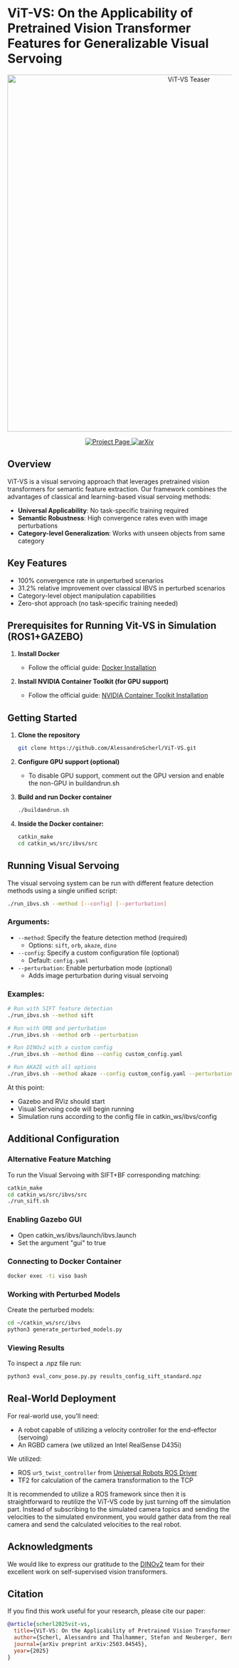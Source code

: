 # ViT-VS: On the Applicability of Pretrained Vision Transformer Features for Generalizable Visual Servoing

<div align="center">
  <img src="docs/static/videos/sorting.gif" alt="ViT-VS Teaser" width="800px">
  <p>
    <a href="https://alessandroscherl.github.io/ViT-VS/">
      <img src="https://img.shields.io/badge/Project-Page-blue?style=flat-square" alt="Project Page">
    </a>
    <a href="https://arxiv.org/abs/2503.04545">
      <img src="https://img.shields.io/badge/Paper-arXiv-red?style=flat-square" alt="arXiv">
    </a>
  </p>
</div>

## Overview

ViT-VS is a visual servoing approach that leverages pretrained vision transformers for semantic feature extraction. Our framework combines the advantages of classical and learning-based visual servoing methods:

- **Universal Applicability**: No task-specific training required
- **Semantic Robustness**: High convergence rates even with image perturbations
- **Category-level Generalization**: Works with unseen objects from same category


## Key Features

- 100% convergence rate in unperturbed scenarios
- 31.2% relative improvement over classical IBVS in perturbed scenarios
- Category-level object manipulation capabilities
- Zero-shot approach (no task-specific training needed)


## Prerequisites for Running Vit-VS in Simulation (ROS1+GAZEBO)

1. **Install Docker**
   - Follow the official guide: [Docker Installation](https://docs.docker.com/engine/install/)

2. **Install NVIDIA Container Toolkit (for GPU support)**
   - Follow the official guide: [NVIDIA Container Toolkit Installation](https://docs.nvidia.com/datacenter/cloud-native/container-toolkit/latest/install-guide.html)

## Getting Started

1. **Clone the repository**
   ```bash
   git clone https://github.com/AlessandroScherl/ViT-VS.git
   ```
   
2. **Configure GPU support (optional)**
   - To disable GPU support, comment out the GPU version and enable the non-GPU in buildandrun.sh

3. **Build and run Docker container**
   ```bash
   ./buildandrun.sh
   ```

4. **Inside the Docker container:**
   ```bash
   catkin_make
   cd catkin_ws/src/ibvs/src
   ```

## Running Visual Servoing

The visual servoing system can be run with different feature detection methods using a single unified script:

```bash
./run_ibvs.sh --method [--config] [--perturbation]
```

### Arguments:

- `--method`: Specify the feature detection method (required)
  - Options: `sift`, `orb`, `akaze`, `dino`
- `--config`: Specify a custom configuration file (optional)
  - Default: `config.yaml`
- `--perturbation`: Enable perturbation mode (optional)
  - Adds image perturbation during visual servoing

### Examples:

```bash
# Run with SIFT feature detection
./run_ibvs.sh --method sift

# Run with ORB and perturbation
./run_ibvs.sh --method orb --perturbation

# Run DINOv2 with a custom config
./run_ibvs.sh --method dino --config custom_config.yaml

# Run AKAZE with all options
./run_ibvs.sh --method akaze --config custom_config.yaml --perturbation
```
   
At this point:
- Gazebo and RViz should start
- Visual Servoing code will begin running
- Simulation runs according to the config file in catkin_ws/ibvs/config


## Additional Configuration

### Alternative Feature Matching
To run the Visual Servoing with SIFT+BF corresponding matching:
```bash
catkin_make
cd catkin_ws/src/ibvs/src
./run_sift.sh
```

### Enabling Gazebo GUI
- Open catkin_ws/ibvs/launch/ibvs.launch
- Set the argument "gui" to true

### Connecting to Docker Container
```bash
docker exec -ti viso bash
```

### Working with Perturbed Models
Create the perturbed models:
```bash
cd ~/catkin_ws/src/ibvs
python3 generate_perturbed_models.py
```

### Viewing Results
To inspect a .npz file run:
```bash
python3 eval_conv_pose.py.py results_config_sift_standard.npz
```

## Real-World Deployment

For real-world use, you'll need:

- A robot capable of utilizing a velocity controller for the end-effector (servoing)
- An RGBD camera (we utilized an Intel RealSense D435i)

We utilized:
- ROS `ur5_twist_controller` from [Universal Robots ROS Driver](https://github.com/UniversalRobots/Universal_Robots_ROS_Driver)
- TF2 for calculation of the camera transformation to the TCP

It is recommended to utilize a ROS framework since then it is straightforward to reutilize the ViT-VS code by just turning off the simulation part. Instead of subscribing to the simulated camera topics and sending the velocities to the simulated environment, you would gather data from the real camera and send the calculated velocities to the real robot.


## Acknowledgments

We would like to express our gratitude to the [DINOv2](https://github.com/facebookresearch/dinov2) team for their excellent work on self-supervised vision transformers.

## Citation

If you find this work useful for your research, please cite our paper:

```bibtex
@article{scherl2025vit-vs,
  title={ViT-VS: On the Applicability of Pretrained Vision Transformer Features for Generalizable Visual Servoing},
  author={Scherl, Alessandro and Thalhammer, Stefan and Neuberger, Bernhard and W\"{o}ber, Wilfried and Garc\'ia-Rodr\'iguez, Jos\'e},
  journal={arXiv preprint arXiv:2503.04545},
  year={2025}
}
```
